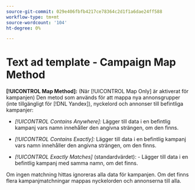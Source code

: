 ```yaml
---
source-git-commit: 029e406fbfb4217ce78364c2d1f1a6dae24ff588
workflow-type: tm+mt
source-wordcount: '104'
ht-degree: 0%

---
```

# Text ad template - Campaign Map Method

**[!UICONTROL Map Method]:** (När [!UICONTROL Map Only] är aktiverat för kampanjen) Den metod som används för att mappa nya annonsgrupper (inte tillgängligt för [!DNL Yandex]), nyckelord och annonser till befintliga kampanjer:

* *[!UICONTROL Contains Anywhere]:* Lägger till data i en befintlig kampanj vars namn innehåller den angivna strängen, om den finns.

* *[!UICONTROL Contains Exactly]:* Lägger till data i en befintlig kampanj vars namn innehåller den angivna strängen, om den finns.

* *[!UICONTROL Exactly Matches]* (standardvärdet): - Lägger till data i en befintlig kampanj med samma namn, om det finns.

Om ingen matchning hittas ignoreras alla data för kampanjen. Om det finns flera kampanjmatchningar mappas nyckelorden och annonserna till alla.

